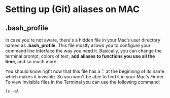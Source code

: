 
# Setting up (Git) aliases on MAC

## .bash_profile

In case you're not aware, there's a hidden file in your Mac’s user directory named as **.bash_profile**. This file mostly allows you to configure your command line interface the way you need it. Basically, you can change the terminal prompt, colors of text, **add aliases to functions you use all the time**, and so much more.

You should know right now that this file has a '.' at the beginning of its name which makes it invisible. So you won't be able to find it in your Mac's Finder. To view invisible files in the Terminal you can use the following command:
```
ls -al
```
